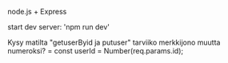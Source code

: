 
node.js + Express

start dev server: 'npm run dev'

Kysy matilta "getuserByid ja putuser" tarviiko merkkijono muutta numeroksi? = const userId = Number(req.params.id);
